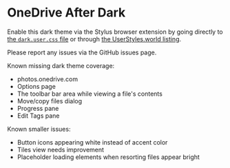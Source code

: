 # OneDrive After Dark

Enable this dark theme via the Stylus browser extension by going directly to [the `dark.user.css` file](https://github.com/stamminator/onedrive-after-dark/raw/main/dark.user.css) or through [the UserStyles.world listing](https://userstyles.world/style/15480/onedrive-after-dark).

Please report any issues via the GitHub issues page.

Known missing dark theme coverage:

- photos.onedrive.com
- Options page
- The toolbar bar area while viewing a file's contents
- Move/copy files dialog
- Progress pane
- Edit Tags pane

Known smaller issues:
- Button icons appearing white instead of accent color
- Tiles view needs improvement
- Placeholder loading elements when resorting files appear bright